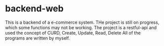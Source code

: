 # backend-web
This is a backend of a e-commerce system. THe project is still on progress, which some functions may not be working.
The project is a restful-api and used the concept of CURD, Create, Update, Read, Delete
All of the programs are written by myself.

